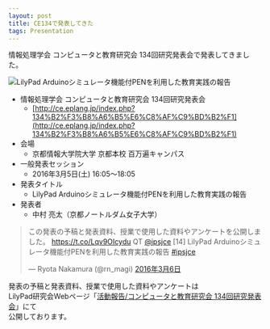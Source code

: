 ```yaml
---
layout: post
title: CE134で発表してきた
tags: Presentation
---
```


情報処理学会 コンピュータと教育研究会 134回研究発表会で発表してきました。

![LilyPad Arduinoシミュレータ機能付PENを利用した教育実践の報告](https://xdncl.github.io/blog/assets/img/CE134_slide.001.png)

* 情報処理学会 コンピュータと教育研究会 134回研究発表会
    * [http://ce.eplang.jp/index.php?134%B2%F3%B8%A6%B5%E6%C8%AF%C9%BD%B2%F1](http://ce.eplang.jp/index.php?134%B2%F3%B8%A6%B5%E6%C8%AF%C9%BD%B2%F1)
* 会場
    * 京都情報大学院大学 京都本校 百万遍キャンパス
* 一般発表セッション
    * 2016年3月5日(土) 16:05〜18:05
* 発表タイトル
    * LilyPad Arduinoシミュレータ機能付PENを利用した教育実践の報告
* 発表者
    * 中村 亮太（京都ノートルダム女子大学）

<blockquote class="twitter-tweet" data-conversation="none" data-lang="ja"><p lang="ja" dir="ltr">この発表の予稿と発表資料、授業で使用した資料やアンケートを公開しました。 <a href="https://t.co/Lqv9OIcydu">https://t.co/Lqv9OIcydu</a> QT <a href="https://twitter.com/ipsjce">@ipsjce</a> [14] LilyPad Arduinoシミュレータ機能付PENを利用した教育実践の報告 <a href="https://twitter.com/hashtag/ipsjce?src=hash">#ipsjce</a></p>&mdash; Ryota Nakamura (@rn_magi) <a href="https://twitter.com/rn_magi/status/706280809980768256">2016年3月6日</a></blockquote>
<script async src="//platform.twitter.com/widgets.js" charset="utf-8"></script>

発表の予稿と発表資料、授業で使用した資料やアンケートは  
LilyPad研究会Webページ「[活動報告/コンピュータと教育研究会 134回研究発表会](http://lilypad.pen.jp/?&va6zXi15)」にて  
公開しております。